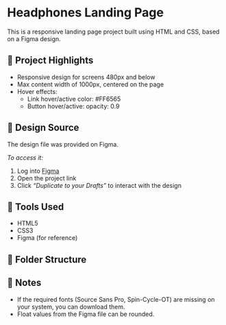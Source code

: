 # Headphones Landing Page

This is a responsive landing page project built using HTML and CSS, based on a Figma design.

## 📌 Project Highlights

- Responsive design for screens 480px and below
- Max content width of 1000px, centered on the page
- Hover effects:
  - Link hover/active color: #FF6565
  - Button hover/active: opacity: 0.9

## 🎨 Design Source

The design file was provided on Figma.

*To access it:*
1. Log into [Figma](https://www.figma.com)
2. Open the project link
3. Click *“Duplicate to your Drafts”* to interact with the design

## 🧰 Tools Used

- HTML5
- CSS3
- Figma (for reference)

## 📁 Folder Structure
## 📝 Notes

- If the required fonts (Source Sans Pro, Spin-Cycle-OT) are missing on your system, you can download them.
- Float values from the Figma file can be rounded.
